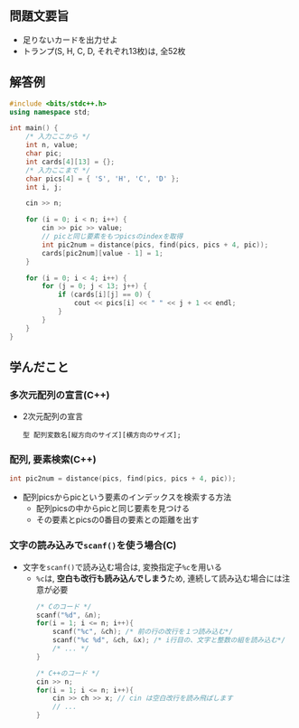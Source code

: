 ## 問題文要旨
- 足りないカードを出力せよ
- トランプ(S, H, C, D, それぞれ13枚)は, 全52枚
## 解答例
```cpp
#include <bits/stdc++.h>
using namespace std;

int main() {
    /* 入力ここから */
    int n, value;
    char pic;
    int cards[4][13] = {};
    /* 入力ここまで */
    char pics[4] = { 'S', 'H', 'C', 'D' };
    int i, j;

    cin >> n;

    for (i = 0; i < n; i++) {
        cin >> pic >> value;
        // picと同じ要素をもつpicsのindexを取得
        int pic2num = distance(pics, find(pics, pics + 4, pic));
        cards[pic2num][value - 1] = 1;
    }

    for (i = 0; i < 4; i++) {
        for (j = 0; j < 13; j++) {
            if (cards[i][j] == 0) {
                cout << pics[i] << " " << j + 1 << endl;
            }
        }
    }
}
```
## 学んだこと
### 多次元配列の宣言(C++)
- 2次元配列の宣言
    ```
    型 配列変数名[縦方向のサイズ][横方向のサイズ];
    ```
### 配列, 要素検索(C++)
```cpp
int pic2num = distance(pics, find(pics, pics + 4, pic));
```
- 配列picsからpicという要素のインデックスを検索する方法
    - 配列picsの中からpicと同じ要素を見つける
    - その要素とpicsの0番目の要素との距離を出す
### 文字の読み込みで`scanf()`を使う場合(C)
- 文字を`scanf()`で読み込む場合は, 変換指定子`%c`を用いる
    - `%c`は, **空白も改行も読み込んでしまう**ため, 連続して読み込む場合には注意が必要
        ```c
        /* Cのコード */
        scanf("%d", &n);
        for(i = 1; i <= n; i++){
            scanf("%c", &ch); /* 前の行の改行を１つ読み込む*/
            scanf("%c %d", &ch, &x); /* i行目の、文字と整数の組を読み込む*/
            /* ... */
        }
        ```
        ```cpp
        /* C++のコード */
        cin >> n;
        for(i = 1; i <= n; i++){
            cin >> ch >> x; // cin は空白改行を読み飛ばします
            // ...
        }
        ```